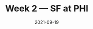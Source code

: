 ---
layout: game
title: Week 2 — SF at PHI
season: 2021
game_id: 2021_02_SF_PHI
week: 2
date: 2021-09-19
home_team: PHI
away_team: SF
final_home: 11
final_away: 17
pbp_url: /assets/data/pbp/2021/2021_02_SF_PHI.csv.gz
---